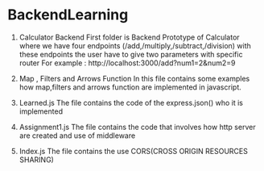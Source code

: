 # BackendLearning

1. Calculator Backend
    First folder is Backend Prototype of Calculator where we have four endpoints (/add,/multiply,/subtract,/division) with these endpoints the user have to give two   parameters with specific router
   For example : http://localhost:3000/add?num1=2&num2=9

2. Map , Filters and Arrows Function
      In this file contains some examples how map,filters and arrows function are implemented in javascript.

3. Learned.js
    The file contains the code of the express.json() who it is implemented

4. Assignment1.js
     The file contains the code that involves how http server are created and use of middleware

5. Index.js
    The file contains the use CORS(CROSS ORIGIN RESOURCES SHARING) 
